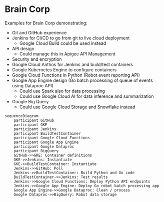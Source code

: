 # Brain Corp
Examples for Brain Corp demonstrating:

- Git and GitHub experience
- Jenkins for CI/CD to go from git to live cloud deployment
  - Google Cloud Build could be used instead
- API design
  - Could manage this in Apigee API Management
- Security and encryption
- Google Cloud Anthos for Jenkins and build/test containers
- Google Kubernetes Engine to configure containers
- Google Cloud Functions in Python (Robot event reporting API)
- Google App Engine design (Go batch processing of queue of events using Dataproc API)
  - Could use Spark also for data processing
  - Could use Google Cloud AI for data inference and summarization
- Google Big Query
  - Could use Google Cloud Storage and Snowflake instead

```mermaid
sequenceDiagram
    participant GitHub
    participant GKE
    participant Jenkins
    participant BuildTestContainer
    participant Google Cloud Functions
    participant Google App Engine
    participant Google Dataproc
    participant BigQuery
    GitHub->>GKE: Container definitions
    GKE->>Jenkins: Instantiate
    GKE->>BuildTestContainer: Instantiate
    Jenkins->>GitHub: Poll
    Jenkins->>BuildTestContainer: Build Python and Go code
    BuildTestContainer->>Jenkins: Test results
    Jenkins->>Google Cloud Functions: Deploy Python API endpoints
    Jenkins->>Google App Engine: Deploy Go robot batch processing app
    Google App Engine->>Google Dataproc: Clean / process
    Google Dataproc->>BigQuery: Robot data storage
```
